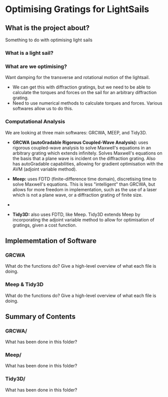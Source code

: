 # Optimising Gratings for LightSails

## What is the project about?

Something to do with optimising light sails
### What is a light sail?

### What are we optimising?
Want damping for the transverse and rotational motion of the lightsail. 
* We can get this with diffraction gratings, but we need to be able to calculate the torques and forces on the sail for an arbitrary diffraction grating.
* Need to use numerical methods to calculate torques and forces. Various softwares allow us to do this.

### Computational Analysis

We are looking at three main softwares: GRCWA, MEEP, and Tidy3D.

* **GRCWA (autoGradable Rigorous Coupled-Wave Analysis):** uses rigorous coupled-wave analysis to solve Maxwell's equations in an arbitrary grating which extends infinitely. Solves Maxwell's equations on the basis that a plane wave is incident on the diffraction grating. Also has autoGradable capabilities, allowing for gradient optimisation with the AVM (adjoint variable method).

* **Meep:** uses FDTD (finite-difference time domain), discretising time to solve Maxwell's equations. This is less "intelligent" than GRCWA, but allows for more freedom in implementation, such as the use of a laser which is not a plane wave, or a diffraction grating of finite size.
* 
* **Tidy3D:** also uses FDTD, like Meep. Tidy3D extends Meep by incorporating the adjoint variable method to allow for optimisation of gratings, given a cost function.

## Implememtation of Software

### GRCWA

What do the functions do? Give a high-level overview of what each file is doing.

### Meep & Tidy3D

What do the functions do? Give a high-level overview of what each file is doing.

## Summary of Contents

### GRCWA/

What has been done in this folder?

### Meep/

What has been done in this folder?

### Tidy3D/

What has been done in this folder?
